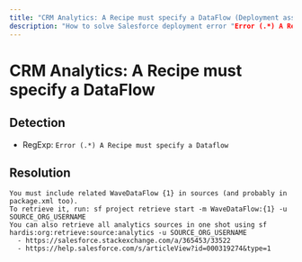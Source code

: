 ```yaml
---
title: "CRM Analytics: A Recipe must specify a DataFlow (Deployment assistant)"
description: "How to solve Salesforce deployment error "Error (.*) A Recipe must specify a Dataflow""
---
```

<!-- markdownlint-disable MD013 -->
# CRM Analytics: A Recipe must specify a DataFlow

## Detection

- RegExp: `Error (.*) A Recipe must specify a Dataflow`

## Resolution

```shell
You must include related WaveDataFlow {1} in sources (and probably in package.xml too).
To retrieve it, run: sf project retrieve start -m WaveDataFlow:{1} -u SOURCE_ORG_USERNAME
You can also retrieve all analytics sources in one shot using sf hardis:org:retrieve:source:analytics -u SOURCE_ORG_USERNAME
  - https://salesforce.stackexchange.com/a/365453/33522
  - https://help.salesforce.com/s/articleView?id=000319274&type=1
```
